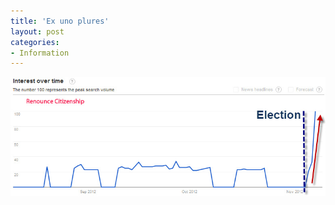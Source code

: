 ```yaml
---
title: 'Ex uno plures'
layout: post
categories:
- Information
---
```


![Google searches on renouncing citizenship](/assets/img/2012/11/GoogleSearchRenounce.jpg)